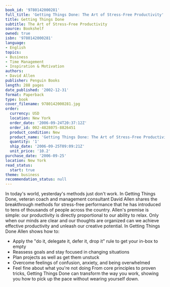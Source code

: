 ```yaml
---
book_id: '9780142000281'
full_title: 'Getting Things Done: The Art of Stress-Free Productivity'
title: Getting Things Done
subtitle: The Art of Stress-Free Productivity
source: Bookshelf
owned: true
isbn: '9780142000281'
language:
- English
topics:
- Business
- Time Management
- Inspiration & Motivation
authors:
- David Allen
publisher: Penguin Books
length: 288 pages
date_published: '2002-12-31'
format: Paperback
type: book
cover_filename: 9780142000281.jpg
order:
  currency: USD
  location: New York
  order_date: '2006-09-24T20:37:12Z'
  order_id: 002-4828075-8826451
  product_condition: New
  product_name: 'Getting Things Done: The Art of Stress-Free Productivity'
  quantity: '1'
  ship_date: '2006-09-25T09:09:21Z'
  unit_price: '10.2'
purchase_date: '2006-09-25'
location: New York
read_status:
  start: true
theme: business
recommendation_status: null
---
```

In today's world, yesterday's methods just don't work. In Getting Things Done, veteran coach and management consultant David Allen shares the breakthrough methods for stress-free performance that he has introduced to tens of thousands of people across the country. Allen's premise is simple: our productivity is directly proportional to our ability to relax. Only when our minds are clear and our thoughts are organized can we achieve effective productivity and unleash our creative potential. In Getting Things Done Allen shows how to:
* Apply the "do it, delegate it, defer it, drop it" rule to get your in-box to empty
* Reassess goals and stay focused in changing situations
* Plan projects as well as get them unstuck
* Overcome feelings of confusion, anxiety, and being overwhelmed
* Feel fine about what you're not doing
From core principles to proven tricks, Getting Things Done can transform the way you work, showing you how to pick up the pace without wearing yourself down.
